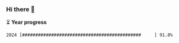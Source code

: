 ### Hi there :wave:

:hourglass_flowing_sand: **Year progress**

```txt
2024 [#############################################     ] 91.8%
```

